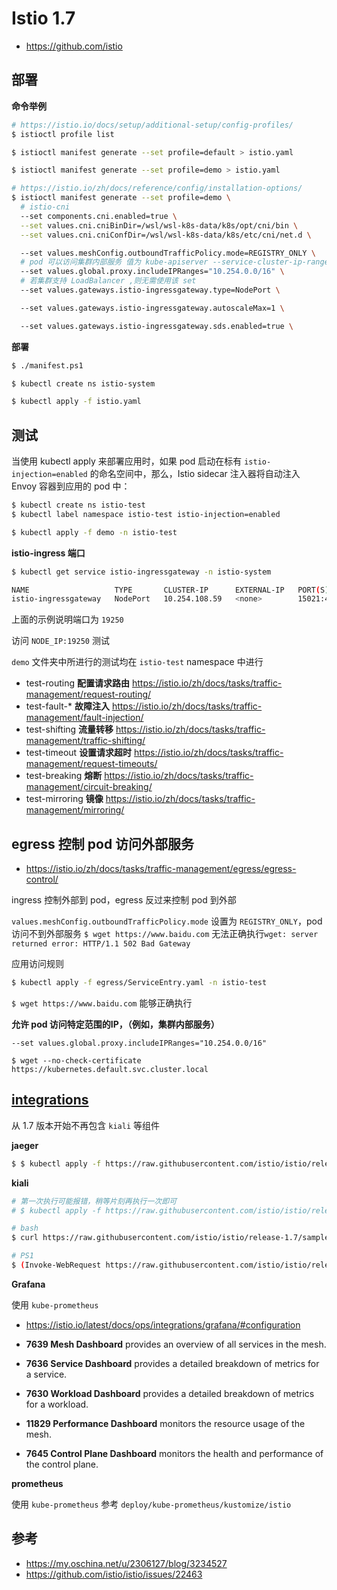 # Istio 1.7

* https://github.com/istio

## 部署

**命令举例**

```bash
# https://istio.io/docs/setup/additional-setup/config-profiles/
$ istioctl profile list

$ istioctl manifest generate --set profile=default > istio.yaml

$ istioctl manifest generate --set profile=demo > istio.yaml

# https://istio.io/zh/docs/reference/config/installation-options/
$ istioctl manifest generate --set profile=demo \
  # istio-cni
  --set components.cni.enabled=true \
  --set values.cni.cniBinDir=/wsl/wsl-k8s-data/k8s/opt/cni/bin \
  --set values.cni.cniConfDir=/wsl/wsl-k8s-data/k8s/etc/cni/net.d \

  --set values.meshConfig.outboundTrafficPolicy.mode=REGISTRY_ONLY \
  # pod 可以访问集群内部服务 值为 kube-apiserver --service-cluster-ip-range 参数的值
  --set values.global.proxy.includeIPRanges="10.254.0.0/16" \
  # 若集群支持 LoadBalancer ,则无需使用该 set
  --set values.gateways.istio-ingressgateway.type=NodePort \

  --set values.gateways.istio-ingressgateway.autoscaleMax=1 \

  --set values.gateways.istio-ingressgateway.sds.enabled=true \
```

**部署**

```bash
$ ./manifest.ps1

$ kubectl create ns istio-system

$ kubectl apply -f istio.yaml
```

## 测试

当使用 kubectl apply 来部署应用时，如果 pod 启动在标有 `istio-injection=enabled` 的命名空间中，那么，Istio sidecar 注入器将自动注入 Envoy 容器到应用的 pod 中：

```bash
$ kubectl create ns istio-test
$ kubectl label namespace istio-test istio-injection=enabled

$ kubectl apply -f demo -n istio-test
```

**istio-ingress 端口**

```bash
$ kubectl get service istio-ingressgateway -n istio-system

NAME                   TYPE       CLUSTER-IP      EXTERNAL-IP   PORT(S)                                                                      AGE
istio-ingressgateway   NodePort   10.254.108.59   <none>        15021:49971/TCP,80:19250/TCP,443:10208/TCP,31400:30444/TCP,15443:35362/TCP   122m
```

上面的示例说明端口为 `19250`

访问 `NODE_IP:19250` 测试

`demo` 文件夹中所进行的测试均在 `istio-test` namespace 中进行

* test-routing   **配置请求路由** https://istio.io/zh/docs/tasks/traffic-management/request-routing/
* test-fault-*   **故障注入** https://istio.io/zh/docs/tasks/traffic-management/fault-injection/
* test-shifting  **流量转移** https://istio.io/zh/docs/tasks/traffic-management/traffic-shifting/
* test-timeout   **设置请求超时** https://istio.io/zh/docs/tasks/traffic-management/request-timeouts/
* test-breaking  **熔断** https://istio.io/zh/docs/tasks/traffic-management/circuit-breaking/
* test-mirroring **镜像** https://istio.io/zh/docs/tasks/traffic-management/mirroring/

## egress 控制 pod 访问外部服务

* https://istio.io/zh/docs/tasks/traffic-management/egress/egress-control/

ingress 控制外部到 pod，egress 反过来控制 pod 到外部

`values.meshConfig.outboundTrafficPolicy.mode` 设置为 `REGISTRY_ONLY`，pod 访问不到外部服务 `$ wget https://www.baidu.com` 无法正确执行`wget: server returned error: HTTP/1.1 502 Bad Gateway`

应用访问规则

```bash
$ kubectl apply -f egress/ServiceEntry.yaml -n istio-test
```

`$ wget https://www.baidu.com` 能够正确执行

**允许 pod 访问特定范围的 ​​IP，（例如，集群内部服务）**

`--set values.global.proxy.includeIPRanges="10.254.0.0/16"`

`$ wget --no-check-certificate https://kubernetes.default.svc.cluster.local`

## [integrations](https://istio.io/latest/docs/ops/integrations/)

从 1.7 版本开始不再包含 `kiali` 等组件

**jaeger**

```bash
$ $ kubectl apply -f https://raw.githubusercontent.com/istio/istio/release-1.7/samples/addons/jaeger.yaml
```

**kiali**

```bash
# 第一次执行可能报错，稍等片刻再执行一次即可
# $ kubectl apply -f https://raw.githubusercontent.com/istio/istio/release-1.7/samples/addons/kiali.yaml

# bash
$ curl https://raw.githubusercontent.com/istio/istio/release-1.7/samples/addons/kiali.yaml | sed -e "s/prometheus:9090/prometheus-k8s.monitoring:9090/g" -e "s/grafana:3000/grafana.monitoring:3000/g" | kubectl apply -f -

# PS1
$ (Invoke-WebRequest https://raw.githubusercontent.com/istio/istio/release-1.7/samples/addons/kiali.yaml).toString().replace('prometheus:9090','prometheus-k8s.monitoring:9090').replace('grafana:3000','grafana.monitoring:3000') | kubectl apply -f -
```

**Grafana**

使用 `kube-prometheus`

* https://istio.io/latest/docs/ops/integrations/grafana/#configuration

* **7639 Mesh Dashboard** provides an overview of all services in the mesh.
* **7636 Service Dashboard** provides a detailed breakdown of metrics for a service.
* **7630 Workload Dashboard** provides a detailed breakdown of metrics for a workload.
* **11829 Performance Dashboard** monitors the resource usage of the mesh.
* **7645 Control Plane Dashboard** monitors the health and performance of the control plane.

**prometheus**

使用 `kube-prometheus` 参考 `deploy/kube-prometheus/kustomize/istio`

## 参考

* https://my.oschina.net/u/2306127/blog/3234527
* https://github.com/istio/istio/issues/22463
